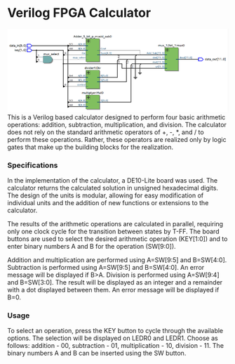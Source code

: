 # Verilog FPGA Calculator
![title](images/Picture1.png)
This is a Verilog based calculator designed to perform four basic arithmetic operations: addition, subtraction, multiplication, and division. The calculator does not rely on the standard arithmetic operators of +, -, *, and / to perform these operations. Rather, these operators are realized only by logic gates that make up the building blocks for the realization.

### Specifications
In the implementation of the calculator, a DE10-Lite board was used. The calculator returns the calculated solution in unsigned hexadecimal digits. The design of the units is modular, allowing for easy modification of individual units and the addition of new functions or extensions to the calculator.

The results of the arithmetic operations are calculated in parallel, requiring only one clock cycle for the transition between states by T-FF. The board buttons are used to select the desired arithmetic operation (KEY[1:0]) and to enter binary numbers A and B for the operation (SW[9:0]).

Addition and multiplication are performed using A=SW[9:5] and B=SW[4:0].
Subtraction is performed using A=SW[9:5] and B=SW[4:0]. An error message will be displayed if B>A.
Division is performed using A=SW[9:4] and B=SW[3:0]. The result will be displayed as an integer and a remainder with a dot displayed between them. An error message will be displayed if B=0.

### Usage
To select an operation, press the KEY button to cycle through the available options. The selection will be displayed on LEDR0 and LEDR1. Choose as follows: addition - 00, subtraction - 01, multiplication - 10, division - 11. The binary numbers A and B can be inserted using the SW button.
